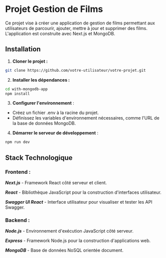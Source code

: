 # Projet Gestion de Films

Ce projet vise à créer une application de gestion de films permettant aux utilisateurs de parcourir, ajouter, mettre à jour et supprimer des films. L'application est construite avec Next.js et MongoDB.

## Installation

1. **Cloner le projet :**
```bash
git clone https://github.com/votre-utilisateur/votre-projet.git 
```

2. **Installer les dépendances :**
```bash
cd with-mongodb-app
npm install
```

3. **Configurer l'environnement** :

- Créez un fichier .env à la racine du projet.
- Définissez les variables d'environnement nécessaires, comme l'URL de la base de données MongoDB.

4. **Démarrer le serveur de développement** :
```bash
npm run dev
```

## Stack Technologique
### Frontend :

***Next.js*** - Framework React côté serveur et client.

***React*** - Bibliothèque JavaScript pour la construction d'interfaces utilisateur.

***Swagger UI React*** - Interface utilisateur pour visualiser et tester les API Swagger.

### Backend :

***Node.js*** - Environnement d'exécution JavaScript côté serveur.

***Express*** - Framework Node.js pour la construction d'applications web.

***MongoDB*** - Base de données NoSQL orientée document.